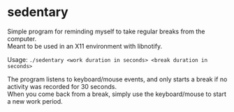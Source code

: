 # sedentary
Simple program for reminding myself to take regular breaks from the computer.  
Meant to be used in an X11 environment with libnotify.  

Usage: `./sedentary <work duration in seconds> <break duration in seconds>`

The program listens to keyboard/mouse events, and only starts a break if no activity was recorded for 30 seconds.  
When you come back from a break, simply use the keyboard/mouse to start a new work period.
